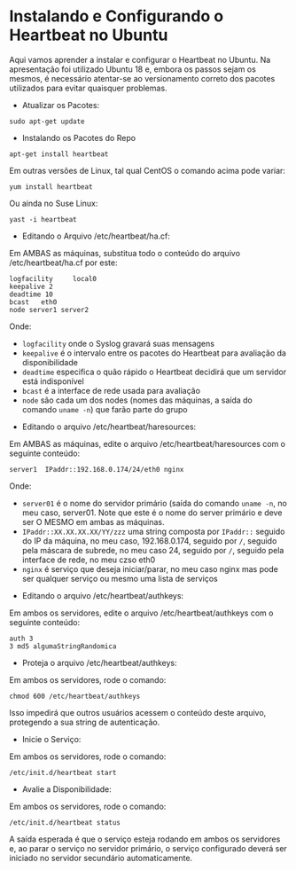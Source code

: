 # Instalando e Configurando o Heartbeat no Ubuntu
Aqui vamos aprender a instalar e configurar o Heartbeat no Ubuntu. 
Na apresentação foi utilizado Ubuntu 18 e, embora os passos sejam os mesmos, é necessário atentar-se ao versionamento correto dos pacotes utilizados para evitar quaisquer problemas.

- Atualizar os Pacotes:

```
sudo apt-get update
```

- Instalando os Pacotes do Repo
  
```
apt-get install heartbeat
```

Em outras versões de Linux, tal qual CentOS o comando acima pode variar:
```
yum install heartbeat
```

Ou ainda no Suse Linux:
```
yast -i heartbeat
```

- Editando o Arquivo /etc/heartbeat/ha.cf:

Em AMBAS as máquinas, substitua todo o conteúdo do arquivo /etc/heartbeat/ha.cf por este:

```
logfacility     local0
keepalive 2
deadtime 10
bcast   eth0
node server1 server2
```

Onde:
* `logfacility` onde o Syslog gravará suas mensagens
* `keepalive` é o intervalo entre os pacotes do Heartbeat para avaliação da disponibilidade
* `deadtime` especifica o quão rápido o Heartbeat decidirá que um servidor está indisponível
* `bcast` é a interface de rede usada para avaliação
* `node` são cada um dos nodes (nomes das máquinas, a saída do comando `uname -n`) que farão parte do grupo

- Editando o arquivo /etc/heartbeat/haresources:

Em AMBAS as máquinas, edite o arquivo /etc/heartbeat/haresources com o seguinte conteúdo:

```
server1  IPaddr::192.168.0.174/24/eth0 nginx
```
Onde:

* `server01` é o nome do servidor primário (saída do comando `uname -n`, no meu caso, server01. Note que este é o nome do server primário e deve ser O MESMO em ambas as máquinas.
* `IPaddr::XX.XX.XX.XX/YY/zzz` uma string composta por `IPaddr::` seguido do IP da máquina, no meu caso, 192.168.0.174, seguido por `/`, seguido pela máscara de subrede, no meu caso 24, seguido por `/`, seguido pela interface de rede, no meu czso eth0
* `nginx` é serviço que deseja iniciar/parar, no meu caso nginx mas pode ser qualquer serviço ou mesmo uma lista de serviços

- Editando o arquivo /etc/heartbeat/authkeys:

Em ambos os servidores, edite o arquivo /etc/heartbeat/authkeys com o seguinte conteúdo:

```
auth 3
3 md5 algumaStringRandomica
```

- Proteja o arquivo /etc/heartbeat/authkeys:

Em ambos os servidores, rode o comando:

```
chmod 600 /etc/heartbeat/authkeys
```

Isso impedirá que outros usuários acessem o conteúdo deste arquivo, protegendo a sua string de autenticação.

- Inicie o Serviço:

Em ambos os servidores, rode o comando:

```
/etc/init.d/heartbeat start
```

- Avalie a Disponibilidade:

Em ambos os servidores, rode o comando:

```
/etc/init.d/heartbeat status
```

A saída esperada é que o serviço esteja rodando em ambos os servidores e, ao parar o serviço no servidor primário, o serviço configurado deverá ser iniciado no servidor secundário automaticamente.